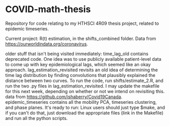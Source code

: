 # COVID-math-thesis
Repository for code relating to my HTHSCI 4R09 thesis project, related to epidemic timeseries.

Current project: R(t) estimation, in the shifts_combined folder.
Data from https://ourworldindata.org/coronavirus.

older stuff that isn't being visited immediately:
time_lag_old contains deprecated code. One idea was to use publicly available patient-level data to come up with key epidemiological lags, which seemed like an okay approach.
lag_estimation_revisited revisits an old idea of determining the time lag distribution by finding convolutions that plausibly explained the distance between two curves. To run the code, run shifts/estimate_2.R, and run the two .py files in lag_estimation_revisited. I may update the makefile for this next week, depending on whether or not we intend on revisiting this.
data from https://github.com/ishaberry/Covid19Canada.
epidemic_timeseries contains all the mobility PCA, timeseries clustering, and phase planes. It's ready to run: Linux users should just type $make, and if you can't do that, just download the appropriate files (link in the Makefile) and run all the python scripts.
